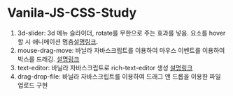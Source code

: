 # Vanila-JS-CSS-Study

1. 3d-slider: 3d 메뉴 슬라이더, rotate를 무한으로 주는 효과를 넣음. 요소를 hover할 시 애니메이션 멈춤[설명링크](https://taesung1993.tistory.com/92).
2. mouse-drag-move: 바닐라 자바스크립트를 이용하여 마우스 이벤트를 이용하여 박스를 드래깅.
[설명링크](https://taesung1993.tistory.com/92)
3. text-editor: 바닐라 자바스크립트로 rich-text-editor 생성
[설명링크](https://taesung1993.tistory.com/95)
4. drag-drop-file: 바닐라 자바스크립트를 이용하여 드래그 앤 드롭을 이용한 파일 업로드 구현